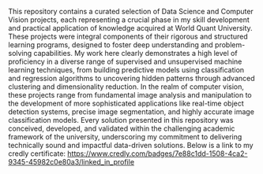 This repository contains a curated selection of Data Science and Computer Vision projects, each representing a crucial phase in my skill development and practical application of knowledge acquired at World Quant University. These projects were integral components of their rigorous and structured learning programs, designed to foster deep understanding and problem-solving capabilities. My work here clearly demonstrates a high level of proficiency in a diverse range of supervised and unsupervised machine learning techniques, from building predictive models using classification and regression algorithms to uncovering hidden patterns through advanced clustering and dimensionality reduction. In the realm of computer vision, these projects range from fundamental image analysis and manipulation to the development of more sophisticated applications like real-time object detection systems, precise image segmentation, and highly accurate image classification models. Every solution presented in this repository was conceived, developed, and validated within the challenging academic framework of the university, underscoring my commitment to delivering technically sound and impactful data-driven solutions.
Below is a link to my credly certificate:
https://www.credly.com/badges/7e88c1dd-1508-4ca2-9345-45982c0e80a3/linked_in_profile
